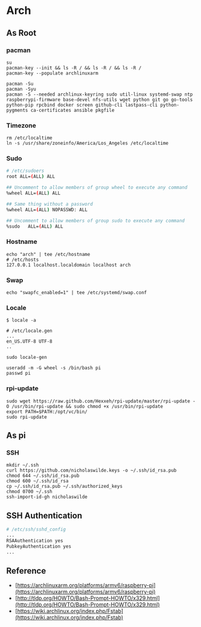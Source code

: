 # Arch

## As Root

### pacman

```shell
su
pacman-key --init && ls -R / && ls -R / && ls -R /
pacman-key --populate archlinuxarm

pacman -Su
pacman -Syu
pacman -S --needed archlinux-keyring sudo util-linux systemd-swap ntp raspberrypi-firmware base-devel nfs-utils wget python git go go-tools python-pip rpcbind docker screen github-cli lastpass-cli python-pygments ca-certificates ansible pkgfile
```

### Timezone

```shell
rm /etc/localtime
ln -s /usr/share/zoneinfo/America/Los_Angeles /etc/localtime
```

### Sudo

```bash
# /etc/sudoers
root ALL=(ALL) ALL

## Uncomment to allow members of group wheel to execute any command
%wheel ALL=(ALL) ALL

## Same thing without a password
%wheel ALL=(ALL) NOPASSWD: ALL

## Uncomment to allow members of group sudo to execute any command
%sudo   ALL=(ALL) ALL
```

### Hostname
```shell
echo "arch" | tee /etc/hostname
# /etc/hosts
127.0.0.1 localhost.localdomain localhost arch
```

### Swap
```shell
echo "swapfc_enabled=1" | tee /etc/systemd/swap.conf
```

### Locale
```shell
$ locale -a
```
```shell
# /etc/locale.gen
...
en_US.UTF-8 UTF-8
..
```
```shell
sudo locale-gen
```

```shell
useradd -m -G wheel -s /bin/bash pi
passwd pi
```

### rpi-update
```shell
sudo wget https://raw.github.com/Hexxeh/rpi-update/master/rpi-update -O /usr/bin/rpi-update && sudo chmod +x /usr/bin/rpi-update
export PATH=$PATH:/opt/vc/bin/
sudo rpi-update
```

## As pi

### SSH

```shell
mkdir ~/.ssh
curl https://github.com/nicholaswilde.keys -o ~/.ssh/id_rsa.pub
chmod 644 ~/.ssh/id_rsa.pub
chmod 600 ~/.ssh/id_rsa
cp ~/.ssh/id_rsa.pub ~/.ssh/authorized_keys
chmod 0700 ~/.ssh
ssh-import-id-gh nicholaswilde
```

## SSH Authentication

```bash
# /etc/ssh/sshd_config
...
RSAAuthentication yes
PubkeyAuthentication yes
...
```

## Reference

* [https://archlinuxarm.org/platforms/armv6/raspberry-pi](https://archlinuxarm.org/platforms/armv6/raspberry-pi)
* [http://tldp.org/HOWTO/Bash-Prompt-HOWTO/x329.html](http://tldp.org/HOWTO/Bash-Prompt-HOWTO/x329.html)
* [https://wiki.archlinux.org/index.php/Fstab](https://wiki.archlinux.org/index.php/Fstab)
